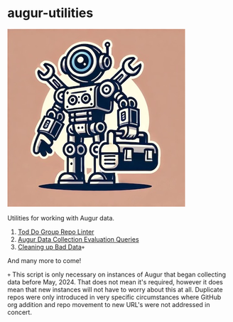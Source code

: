 # augur-utilities

![image](./augur-utilties.jpg)

Utilities for working with Augur data. 
1. [Tod Do Group Repo Linter](./repo_linter/)
2. [Augur Data Collection Evaluation Queries](./augur_monitor/)
3. [Cleaning up Bad Data](./more_cowbell/)`+`

And many more to come!


`+` This script is only necessary on instances of Augur that began collecting data before May, 2024. That does not mean it's required, however it does mean that new instances will not have to worry about this at all. Duplicate repos were only introduced in very specific circumstances where GitHub org addition and repo movement to new URL's were not addressed in concert. 

